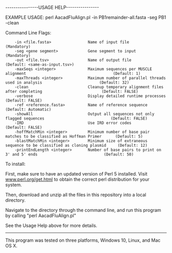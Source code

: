 

----------------USAGE HELP----------------

EXAMPLE USAGE:		perl AacadFluAlign.pl -in PB1remainder-all.fasta -seg PB1 -clean


Command Line Flags:

        -in <file.fasta>				Name of input file															(Mandatory)
        -seg <gene segment>				Gene segment to input														(Mandatory)
        -out <file.tsv>					Name of output file															(Default: <same-as-input.tsv>)
        -maxSeqs <integer>				Maximum sequences per MUSCLE alignment										(Default: 1)
        -maxThreads <integer>			Maximum number of parallel threads used in analysis							(Default: 32)
        -clean							Cleanup temporary alignment files after completing 							(Default: FALSE)
        -verbose						Display detailed runtime processes											(Default: FALSE)
        -ref <reference.fasta>			Name of reference sequence													(Default: Automatic)
        -showAll						Output all sequences not only flagged sequences								(Default: FALSE)
        -IRD							Use IRD error codes															(Default: FALSE)
        -hoffMatchMin <integer>			Minimum number of base pair matches to be classified as Hoffman Primer		(Default: 5)
        -blastMatchMin <integer>		Minimum size of extraneous sequence to be classified as cloning plasmid		(Default: 12)
        -printEndLength <integer>		Number of base pairs to print on 3' and 5' ends								(Default: 50)


To install:

First, make sure to have an updated version of Perl 5 installed. Visit www.perl.org/get.html to obtain the correct perl distribution for your system.

Then, download and unzip all the files in this repository into a local directory.

Navigate to the directory through the command line, and run this program by calling "perl AacadFluAlign.pl"

See the Usage Help above for more details.

---------------------------------------------------------------------------------------

This program was tested on three platforms, Windows 10, Linux, and Mac OS X.
